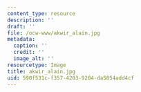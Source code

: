 ```yaml
---
content_type: resource
description: ''
draft: ''
file: /ocw-www/akwir_alain.jpg
metadata:
  caption: ''
  credit: ''
  image_alt: ''
resourcetype: Image
title: akwir_alain.jpg
uid: 590f531c-f357-4203-9204-da5854add4cf
---
```

